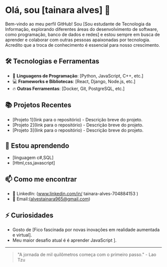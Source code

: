 
# Olá, sou [tainara alves] 👋

Bem-vindo ao meu perfil GitHub! Sou [Sou estudante de Tecnologia da Informação, explorando diferentes áreas do desenvolvimento de software, como programação, banco de dados e redes] e estou sempre em busca de aprender e colaborar com outras pessoas apaixonadas por tecnologia. Acredito que a troca de conhecimento é essencial para nosso crescimento.

## 🛠️ Tecnologias e Ferramentas

- 🔧 **Linguagens de Programação**: [Python, JavaScript, C++, etc.]
- 💻 **Frameworks e Bibliotecas**: [React, Django, Node.js, etc.]
- 🔥 **Outras Ferramentas**: [Docker, Git, PostgreSQL, etc.]

## 📚 Projetos Recentes

- [Projeto 1](link para o repositório) - Descrição breve do projeto.
- [Projeto 2](link para o repositório) - Descrição breve do projeto.
- [Projeto 3](link para o repositório) - Descrição breve do projeto.

## 🌱 Estou aprendendo

- [linguagem c#,SQL]
- [Html,css,javascript]

## 📫 Como me encontrar

- 💼 LinkedIn: (www.linkedin.com/in/
tainara-alves-704884153
)
- 📧 Email:(alvestainara965@gmail.com)

## ⚡ Curiosidades

- Gosto de [Fico fascinada por novas inovações em realidade aumentada e virtual].
- Meu maior desafio atual é  é aprender JavaScript ].


---

> "A jornada de mil quilômetros começa com o primeiro passo." - Lao Tzu
